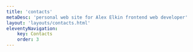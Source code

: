 ```yaml
---
title: 'contacts'
metaDesc: 'personal web site for Alex Elkin frontend web developer'
layout: 'layouts/contacts.html'
eleventyNavigation:
    key: Contacts
    order: 3
---
```

